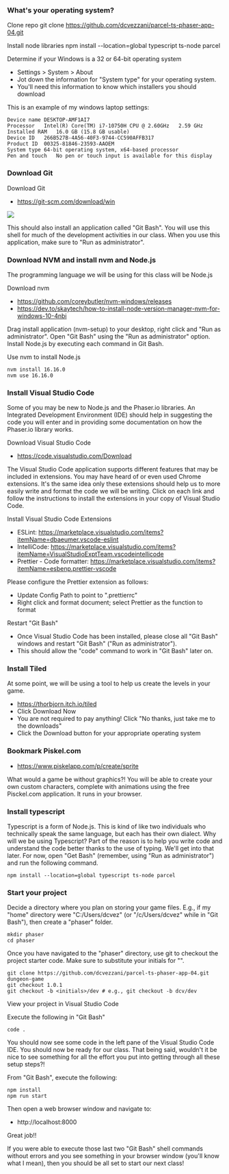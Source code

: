 ### What's your operating system?

Clone repo
git clone https://github.com/dcvezzani/parcel-ts-phaser-app-04.git

Install node libraries
npm install --location=global typescript ts-node parcel

Determine if your Windows is a 32 or 64-bit operating system
- Settings > System > About
- Jot down the information for "System type" for your operating system.
- You'll need this information to know which installers you should download

This is an example of my windows laptop settings:

```
Device name	DESKTOP-AMF1AI7
Processor	Intel(R) Core(TM) i7-10750H CPU @ 2.60GHz   2.59 GHz
Installed RAM	16.0 GB (15.8 GB usable)
Device ID	266B527B-4A56-40F3-9744-CC590AFFB317
Product ID	00325-81846-23593-AAOEM
System type	64-bit operating system, x64-based processor
Pen and touch	No pen or touch input is available for this display
```

### Download Git

Download Git
- https://git-scm.com/download/win

![](images/2db11a4c-a5c0-4fcd-a2be-f8a473e1661a-01.png)

This should also install an application called "Git Bash".  You will use this shell for much of the development activities in our class.  When you use this application, make sure to "Run as administrator".

### Download NVM and install nvm and Node.js

The programming language we will be using for this class will be Node.js

Download nvm
- https://github.com/coreybutler/nvm-windows/releases
- https://dev.to/skaytech/how-to-install-node-version-manager-nvm-for-windows-10-4nbi

Drag install application (nvm-setup) to your desktop, right click and "Run as administrator".  Open "Git Bash" using the "Run as administrator" option.  Install Node.js by executing each command in Git Bash.

Use nvm to install Node.js
```
nvm install 16.16.0
nvm use 16.16.0
```

### Install Visual Studio Code

Some of you may be new to Node.js and the Phaser.io libraries.  An Integrated Development Environment (IDE) should help in suggesting the code you will enter and in providing some documentation on how the Phaser.io library works.

Download Visual Studio Code
- https://code.visualstudio.com/Download

The Visual Studio Code application supports different features that may be included in extensions.  You may have heard of or even used Chrome extensions.  It's the same idea only these extensions should help us to more easily write and format the code we will be writing.  Click on each link and follow the instructions to install the extensions in your copy of Visual Studio Code.

Install Visual Studio Code Extensions
- ESLint: https://marketplace.visualstudio.com/items?itemName=dbaeumer.vscode-eslint
- IntelliCode: https://marketplace.visualstudio.com/items?itemName=VisualStudioExptTeam.vscodeintellicode
- Prettier - Code formatter: https://marketplace.visualstudio.com/items?itemName=esbenp.prettier-vscode

Please configure the Prettier extension as follows:
- Update Config Path to point to ".prettierrc"
- Right click and format document; select Prettier as the function to format

Restart "Git Bash"
- Once Visual Studio Code has been installed, please close all "Git Bash" windows and restart "Git Bash" ("Run as administrator").  
- This should allow the "code" command to work in "Git Bash" later on.

### Install Tiled

At some point, we will be using a tool to help us create the levels in your game.
- https://thorbjorn.itch.io/tiled
- Click Download Now
- You are not required to pay anything! Click "No thanks, just take me to the downloads"
- Click the Download button for your appropriate operating system

### Bookmark Piskel.com
- https://www.piskelapp.com/p/create/sprite

What would a game be without graphics?!  You will be able to create your own custom characters, complete with animations using the free Pisckel.com application.  It runs in your browser.

### Install typescript

Typescript is a form of Node.js.  This is kind of like two individuals who technically speak the same language, but each has their own dialect.  Why will we be using Typescript?  Part of the reason is to help you write code and understand the code better thanks to the use of typing.  We'll get into that later.  For now, open "Get Bash" (remember, using "Run as administrator") and run the following command.

```
npm install --location=global typescript ts-node parcel
```

### Start your project

Decide a directory where you plan on storing your game files.  E.g., if my "home" directory were "C:/Users/dcvez" (or "/c/Users/dcvez" while in "Git Bash"), then create a "phaser" folder.

```
mkdir phaser
cd phaser
```

Once you have navigated to the "phaser" directory, use git to checkout the project starter code.  Make sure to substitute your initials for "<initials>".

```
git clone https://github.com/dcvezzani/parcel-ts-phaser-app-04.git dungeon-game
git checkout 1.0.1
git checkout -b <initials>/dev # e.g., git checkout -b dcv/dev
```

View your project in Visual Studio Code

Execute the following in "Git Bash"
```
code .
```

You should now see some code in the left pane of the Visual Studio Code IDE.  You should now be ready for our class.  That being said, wouldn't it be nice to see something for all the effort you put into getting through all these setup steps?!

From "Git Bash", execute the following:

```
npm install
npm run start
```

Then open a web browser window and navigate to:
- http://localhost:8000

Great job!!

If you were able to execute those last two "Git Bash" shell commands without errors and you see something in your browser window (you'll know what I mean), then you should be all set to start our next class!

